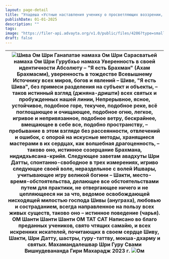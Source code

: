 ```yaml
---
layout: page-detail
title: "Упадеша «Устные наставления ученику о просветляющих воззрении, созерцании и поведении, передаваемых шепотом»"
publishDate: 01-01-2025
description: ""
tags:
image: "https://filer-api.advayta.org/v1.0/public/files/4206?type=small"
draft: false
---
```


| ![Шива](https://filer-api.advayta.org/v1.0/public/files/4206?size=medium "Шива")  Ом Шри Ганапатае намаха Ом Шри Сарасватьей намаха Ом Шри Гурубхьо намаха  Уверенность в своей идентичности Абсолюту –  "Я есть Брахман" (Ахам Брахмасми),  уверенность в тождестве Всевышнему  Источнику всех миров,  богов и явлений – Шиве,  "Я есть Шива",  без примеси разделения на субъект и объекты, –  таков истинный взгляд (джняна-дришти)  всех святых  и пробужденных нашей линии,  Непрерывное, ясное,  устойчивое, подобное горе,  текучее, подобное реке,  всё поглощающее и очищающее,  подобное огню,  легкое, игривое и непривязанное,  подобное ветру,  бескрайнее, вмещающее в себе все,  подобно пространству, –  пребывание в этом взгляде  без рассеянности, отвлечений и ошибок,  с опорой на искусные методы,  хранящиеся мастерами в их сердцах, как волшебная драгоценность, –  таково оно, истинное созерцание Брахмана, нидидхьясана-крийя.  Следующее заветам авадхуты Шри Датты,  спонтанно-свободное в трех измерениях,  игриво следующее своей воле,  нераздельное с волей Ишвары,  учитывающее игру великой богини – Шакти,  место-время-обстоятельства,  делающее все обстоятельствами путем для практики,  не отвергающее ничего и не цепляющееся ни за что,  ведомое освобождающей  нисходящей милостью господа Шивы (ануграха),  любовью и состраданием,  всегда направленное на пользу всех живых существ,  таково оно – истинное поведение (чарья).  ОМ Шанти Шанти Шанти  ОМ ТАТ САТ  Написано во благо преданных учеников, свято чтящих самайю, и всех искренних искателей, почитающих в своем сердце Шиву, Шакти, Шри Датту, шастры, гуру-таттву, мокша-дхарму и святых.  Махамандалешвар Шри Гуру Свами Вишнудевананда Гири Махарадж 2023 г. ![Ом](https://filer-api.advayta.org/v1.0/public/files/4213?size=medium) |
| -------------------------------------------------------------------------------------------------------------------------------------------------------------------------------------------------------------------------------------------------------------------------------------------------------------------------------------------------------------------------------------------------------------------------------------------------------------------------------------------------------------------------------------------------------------------------------------------------------------------------------------------------------------------------------------------------------------------------------------------------------------------------------------------------------------------------------------------------------------------------------------------------------------------------------------------------------------------------------------------------------------------------------------------------------------------------------------------------------------------------------------------------------------------------------------------------------------------------------------------------------------------------------------------------------------------------------------------------------------------------------------------------------------------------------------------------------------------------------------------------------------------------------------------------------------------------------------------------------------------------------------------------------------------------------------------------------------------------------------------------------------------------------------------------------------------------------------------- |
